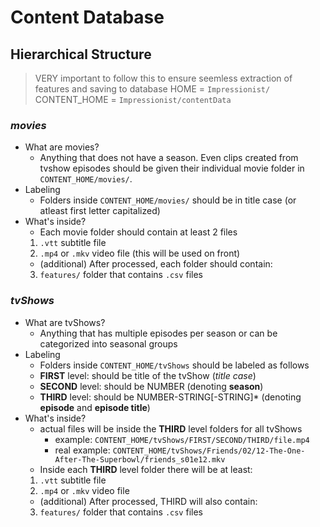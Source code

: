 # Content Database

## Hierarchical Structure
> VERY important to follow this to ensure seemless extraction of features and saving to database
HOME = `Impressionist/`
CONTENT_HOME = `Impressionist/contentData`

### *movies*
- What are movies?
    - Anything that does not have a season. Even clips created from tvshow episodes should be given their individual movie folder in `CONTENT_HOME/movies/`.
- Labeling 
    - Folders inside `CONTENT_HOME/movies/` should be in title case (or atleast first letter capitalized)
- What's inside?
    - Each movie folder should contain at least 2 files
    1. `.vtt` subtitle file
    2. `.mp4` or `.mkv` video file (this will be used on front)
    - (additional) After processed, each folder should contain:
    3. `features/` folder that contains `.csv` files

### *tvShows*
- What are tvShows?
    - Anything that has multiple episodes per season or can be categorized into seasonal groups
- Labeling
    - Folders inside `CONTENT_HOME/tvShows` should be labeled as follows
    - **FIRST** level: should be title of the tvShow (*title case*)
    - **SECOND** level: should be NUMBER (denoting **season**)
    - **THIRD** level: should be NUMBER-STRING[-STRING]* (denoting **episode** and **episode title**)
- What's inside?
    - actual files will be inside the **THIRD** level folders for all tvShows
        - example: `CONTENT_HOME/tvShows/FIRST/SECOND/THIRD/file.mp4`
        - real example: `CONTENT_HOME/tvShows/Friends/02/12-The-One-After-The-Superbowl/friends_s01e12.mkv`
    - Inside each **THIRD** level folder there will be at least:
    1. `.vtt` subtitle file 
    2. `.mp4` or `.mkv` video file
    - (additional) After processed, THIRD will also contain:
    3. `features/` folder that contains `.csv` files
    